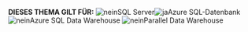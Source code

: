 <Token>**DIESES THEMA GILT FÜR:** ![nein](media/no.png)SQL Server![ja](media/yes.png)Azure SQL-Datenbank ![nein](media/no.png)Azure SQL Data Warehouse ![nein](media/no.png)Parallel Data Warehouse</Token>

